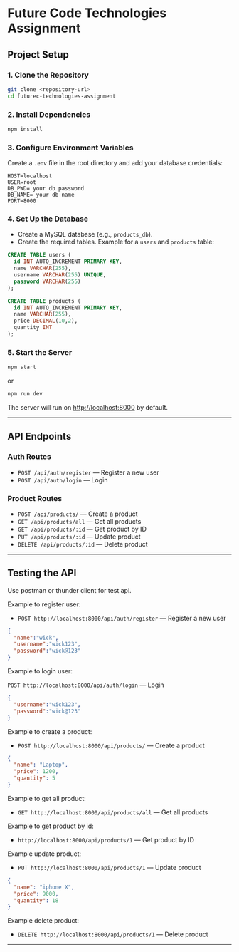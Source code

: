 # Future Code Technologies Assignment

## Project Setup


### 1. Clone the Repository

```sh
git clone <repository-url>
cd futurec-technologies-assignment
```

### 2. Install Dependencies

```sh
npm install
```

### 3. Configure Environment Variables

Create a `.env` file in the root directory and add your database credentials:

```
HOST=localhost
USER=root
DB_PWD= your db password
DB_NAME= your db name
PORT=8000
```

### 4. Set Up the Database

- Create a MySQL database (e.g., `products_db`).
- Create the required tables. Example for a `users` and `products` table:

```sql
CREATE TABLE users (
  id INT AUTO_INCREMENT PRIMARY KEY,
  name VARCHAR(255),
  username VARCHAR(255) UNIQUE,
  password VARCHAR(255)
);

CREATE TABLE products (
  id INT AUTO_INCREMENT PRIMARY KEY,
  name VARCHAR(255),
  price DECIMAL(10,2),
  quantity INT
);
```

### 5. Start the Server

```sh
npm start
```
or 
```sh
npm run dev
```

The server will run on [http://localhost:8000](http://localhost:8000) by default.

---

## API Endpoints

### Auth Routes

- `POST /api/auth/register` — Register a new user
- `POST /api/auth/login` — Login


### Product Routes

- `POST /api/products/` — Create a product
- `GET /api/products/all` — Get all products
- `GET /api/products/:id` — Get product by ID
- `PUT /api/products/:id` — Update product
- `DELETE /api/products/:id` — Delete product

---

## Testing the API

Use postman or thunder client for test api.

Example to register user:

- `POST http://localhost:8000/api/auth/register` — Register a new user

```json
{
  "name":"wick",
  "username":"wick123",
  "password":"wick@123"
}
```
Example to login user:

 `POST http://localhost:8000/api/auth/login` — Login

```json
{
  "username":"wick123",
  "password":"wick@123"
}
```

Example to create a product:

- `POST http://localhost:8000/api/products/` — Create a product

```json
{
  "name": "Laptop",
  "price": 1200,
  "quantity": 5
}
```
Example to get all product:

- `GET http://localhost:8000/api/products/all` — Get all products

Example to get product by id:

- `http://localhost:8000/api/products/1` — Get product by ID

Example update product:

- `PUT http://localhost:8000/api/products/1` — Update product

```json
{
  "name": "iphone X",
  "price": 9000,
  "quantity": 18
}
```
Example delete product:

- `DELETE http://localhost:8000/api/products/1` — Delete product



---
